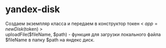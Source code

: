 # yandex-disk
Создаем экземпляр класса и передаем в конструктор токен 
< $app= new Disk($token) >
<br />
uploadFile($fileName, $path) - функция для загрузки локального файла $fileName в папку $path на яндекс диск. 
